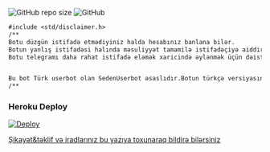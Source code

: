 
![GitHub repo size](https://img.shields.io/github/repo-size/TeamDerUntergang/Telegram-SedenUserBot?color=Blue&label=Repo%20Boyutu)
![GitHub](https://img.shields.io/github/license/TeamDerUntergang/Telegram-SedenUserBot?color=Orange&label=L)




````markdown
#include <std/disclaimer.h>
/**
Botu düzgün istifadə etmədiyiniz halda hesabınız banlana bilər.
Botun yanlış istifadəsi halında məsuliyyət tamamilə istifadəçiyə aiddir.DTO qrupu olaraq heç bir məsuliyyət qəbul etmirik.
Botu telegramı daha rahat istifadə eləmək xaricində əylənmək üçün dəistifadə edə bilərsiniz.


Bu bot Türk userbot olan SedenUserbot əsaslıdır.Botun türkçə versiyasını istifadə etmək üçün [bura](https://github.com/TeamDerUntergang/Telegram-SedenUserBot) toxuna bilərsiniz.
/**
````





### Heroku Deploy
[![Deploy](https://www.herokucdn.com/deploy/button.svg)](https://heroku.com/deploy?template=https://github.com/TeamDerUntergang/Telegram-SedenUserBot/tree/seden)




[Şikayət&təklif və iradlarınız bu yazıya toxunaraq bildirə bilərsiniz](t.me/dtosupport)
